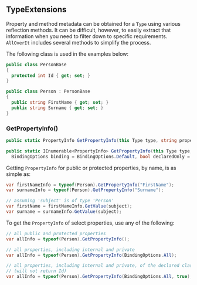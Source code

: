 ## TypeExtensions

Property and method metadata can be obtained for a `Type` using various reflection methods. It can be difficult, however, to easily extract that information when you need to filter down to specific requirements. `AllOverIt` includes several methods to simplify the process.

The following class is used in the examples below:

```csharp
public class PersonBase
{
  protected int Id { get; set; }
}

public class Person : PersonBase
{
  public string FirstName { get; set; }
  public string Surname { get; set; }
}
```

### GetPropertyInfo()

```csharp
public static PropertyInfo GetPropertyInfo(this Type type, string propertyName);

public static IEnumerable<PropertyInfo> GetPropertyInfo(this Type type,
  BindingOptions binding = BindingOptions.Default, bool declaredOnly = false);
```

Getting `PropertyInfo` for public or protected properties, by name, is as simple as:

```csharp
var firstNameInfo = typeof(Person).GetPropertyInfo("FirstName");
var surnameInfo = typeof(Person).GetPropertyInfo("Surname");

// assuming 'subject' is of type 'Person'
var firstName = firstNameInfo.GetValue(subject);
var surname = surnameInfo.GetValue(subject);
```

To get the `PropertyInfo` of select properties, use any of the following:

```csharp
// all public and protected properties
var allInfo = typeof(Person).GetPropertyInfo();

// all properties, including internal and private
var allInfo = typeof(Person).GetPropertyInfo(BindingOptions.All);

// all properties, including internal and private, of the declared class only
// (will not return Id)
var allInfo = typeof(Person).GetPropertyInfo(BindingOptions.All, true);
```